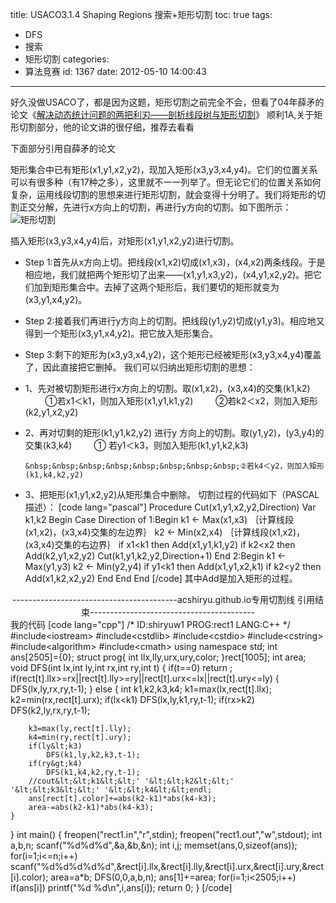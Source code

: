 title: USACO3.1.4 Shaping Regions 搜索+矩形切割
toc: true
tags:
  - DFS
  - 搜索
  - 矩形切割
categories:
  - 算法竞赛
id: 1367
date: 2012-05-10 14:00:43
---

好久没做USACO了，都是因为这题，矩形切割之前完全不会，但看了04年薛矛的论文《[解决动态统计问题的两把利刃——剖析线段树与矩形切割](/go.php?url=http://down.qiannao.com/space/file/ftyyl2009/share/2012/5/10/-859b-77db.pdf/.page   "解决动态统计问题的两把利刃 ——剖析线段树与矩形切割")》 顺利1A,关于矩形切割部分，他的论文讲的很仔细，推荐去看看

下面部分引用自薛矛的论文

矩形集合中已有矩形(x1,y1,x2,y2)，现加入矩形(x3,y3,x4,y4)。它们的位置关系可以有很多种（有17种之多），这里就不一一列举了。但无论它们的位置关系如何复杂，运用线段切割的思想来进行矩形切割，就会变得十分明了。我们将矩形的切割正交分解，先进行x方向上的切割，再进行y方向的切割。如下图所示：![矩形切割](/app/pic/archives/1367/1367.jpg)

插入矩形(x3,y3,x4,y4)后，对矩形(x1,y1,x2,y2)进行切割。

*   Step 1:首先从x方向上切。把线段(x1,x2)切成(x1,x3)，(x4,x2)两条线段。于是相应地，我们就把两个矩形切了出来——(x1,y1,x3,y2)，(x4,y1,x2,y2)。把它们加到矩形集合中。去掉了这两个矩形后，我们要切的矩形就变为(x3,y1,x4,y2)。
*   Step 2:接着我们再进行y方向上的切割。把线段(y1,y2)切成(y1,y3)。相应地又得到一个矩形(x3,y1,x4,y2)。把它放入矩形集合。
*   Step 3:剩下的矩形为(x3,y3,x4,y2)，这个矩形已经被矩形(x3,y3,x4,y4)覆盖了，因此直接把它删掉。
我们可以归纳出矩形切割的思想：

*   1、先对被切割矩形进行x方向上的切割。取(x1,x2)，(x3,x4)的交集(k1,k2)
&nbsp;&nbsp;&nbsp;&nbsp;&nbsp;&nbsp;&nbsp;&nbsp;①若x1＜k1，则加入矩形(x1,y1,k1,y2)
&nbsp;&nbsp;&nbsp;&nbsp;&nbsp;&nbsp;&nbsp;&nbsp;②若k2＜x2，则加入矩形(k2,y1,x2,y2)
*   2、再对切剩的矩形(k1,y1,k2,y2) 进行y 方向上的切割。取(y1,y2)，(y3,y4)的交集(k3,k4)
       &nbsp;&nbsp;&nbsp;&nbsp;&nbsp;&nbsp;&nbsp;&nbsp;① 若y1＜k3，则加入矩形(k1,y1,k2,k3)

    	&nbsp;&nbsp;&nbsp;&nbsp;&nbsp;&nbsp;&nbsp;&nbsp;②若k4＜y2，则加入矩形(k1,k4,k2,y2)

*   3、把矩形(x1,y1,x2,y2)从矩形集合中删除。
切割过程的代码如下（PASCAL描述）：
[code lang="pascal"]
Procedure Cut(x1,y1,x2,y2,Direction)
Var k1,k2
	Begin
		Case Direction of
		1:Begin
			k1 ← Max(x1,x3) ｛计算线段(x1,x2)，(x3,x4)交集的左边界｝
			k2 ← Min(x2,x4) ｛计算线段(x1,x2)，(x3,x4)交集的右边界｝
			if x1&lt;k1 then Add(x1,y1,k1,y2)
			if k2&lt;x2 then Add(k2,y1,x2,y2)
			Cut(k1,y1,k2,y2,Direction+1)
		End
		2:Begin
			k1 ← Max(y1,y3)
			k2 ← Min(y2,y4)
			if y1&lt;k1 then Add(x1,y1,x2,k1)
			if k2&lt;y2 then Add(x1,k2,x2,y2)
		End
	End
End
[/code]
其中Add是加入矩形的过程。
<center>-----------------------------------------acshiryu.github.io专用切割线  引用结束-----------------------------------------</center>
我的代码
[code lang="cpp"]
/*
ID:shiryuw1
PROG:rect1
LANG:C++
*/
#include&lt;iostream&gt;
#include&lt;cstdlib&gt;
#include&lt;cstdio&gt;
#include&lt;cstring&gt;
#include&lt;algorithm&gt;
#include&lt;cmath&gt;
using namespace std;
int ans[2505]={0};
struct prog{
	int llx,lly,urx,ury,color;
}rect[1005];
int area;
void DFS(int lx,int ly,int rx,int ry,int t)
{
	if(t==0)
		return ;
	if(rect[t].llx&gt;=rx||rect[t].lly&gt;=ry||rect[t].urx&lt;=lx||rect[t].ury&lt;=ly)
	{
		DFS(lx,ly,rx,ry,t-1);
	}
	else
	{
		int k1,k2,k3,k4;
		k1=max(lx,rect[t].llx);
		k2=min(rx,rect[t].urx);
		if(lx&lt;k1)
			DFS(lx,ly,k1,ry,t-1);
		if(rx&gt;k2)
			DFS(k2,ly,rx,ry,t-1);

		k3=max(ly,rect[t].lly);
		k4=min(ry,rect[t].ury);
		if(ly&lt;k3)
			DFS(k1,ly,k2,k3,t-1);
		if(ry&gt;k4)
			DFS(k1,k4,k2,ry,t-1);
		//cout&lt;&lt;k1&lt;&lt;' '&lt;&lt;k2&lt;&lt;' '&lt;&lt;k3&lt;&lt;' '&lt;&lt;k4&lt;&lt;endl;
		ans[rect[t].color]+=abs(k2-k1)*abs(k4-k3);
		area-=abs(k2-k1)*abs(k4-k3);
	}

}
int main()
{
	freopen(&quot;rect1.in&quot;,&quot;r&quot;,stdin);
	freopen(&quot;rect1.out&quot;,&quot;w&quot;,stdout);
	int a,b,n;
	scanf(&quot;%d%d%d&quot;,&amp;a,&amp;b,&amp;n);
	int i,j;
	memset(ans,0,sizeof(ans));
	for(i=1;i&lt;=n;i++)
		scanf(&quot;%d%d%d%d%d&quot;,&amp;rect[i].llx,&amp;rect[i].lly,&amp;rect[i].urx,&amp;rect[i].ury,&amp;rect[i].color);
	area=a*b;
	DFS(0,0,a,b,n);
	ans[1]+=area;
	for(i=1;i&lt;2505;i++)
		if(ans[i])
			printf(&quot;%d %d\n&quot;,i,ans[i]);
	return 0;
}
[/code]